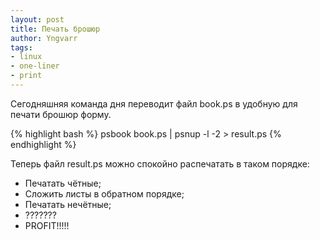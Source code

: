 ```yaml
---
layout: post
title: Печать брошюр
author: Yngvarr
tags:
- linux
- one-liner
- print
---
```


Сегодняшняя команда дня переводит файл book.ps в удобную для печати брошюр форму.
<!-- more -->

{% highlight bash %}
psbook book.ps | psnup -l -2 > result.ps
{% endhighlight %}

Теперь файл result.ps можно спокойно распечатать в таком порядке:

* Печатать чётные;
* Сложить листы в обратном порядке;
* Печатать нечётные;
* ???????
* PROFIT!!!!!
